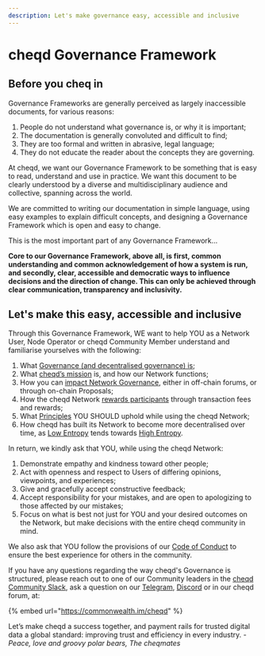 ```yaml
---
description: Let's make governance easy, accessible and inclusive
---
```


# cheqd Governance Framework

## Before you cheq in

Governance Frameworks are generally perceived as largely inaccessible documents, for various reasons:

1. People do not understand what governance is, or why it is important;
2. The documentation is generally convoluted and difficult to find;
3. They are too formal and written in abrasive, legal language;
4. They do not educate the reader about the concepts they are governing.

At cheqd, we want our Governance Framework to be something that is easy to read, understand and use in practice. We want this document to be clearly understood by a diverse and multidisciplinary audience and collective, spanning across the world.

We are committed to writing our documentation in simple language, using easy examples to explain difficult concepts, and designing a Governance Framework which is open and easy to change.

This is the most important part of any Governance Framework...

**Core to our Governance Framework, above all, is first, common understanding and common acknowledgement of how a system is run, and secondly, clear, accessible and democratic ways to influence decisions and the direction of change. This can only be achieved through clear communication, transparency and inclusivity.**

## Let's make this easy, accessible and inclusive

Through this Governance Framework, WE want to help YOU as a Network User, Node Operator or cheqd Community Member understand and familiarise yourselves with the following:

1. What [Governance (and decentralised governance) is](getting-started/deep-dive/introduction-to-governance.md);
2. What [cheqd’s mission](https://learn.cheqd.io) is, and how our Network functions;
3. How you can [impact Network Governance](getting-started/basic-concepts/voting.md), either in off-chain forums, or through on-chain Proposals;
4. How the cheqd Network [rewards participants](getting-started/basic-concepts/why-stake.md) through transaction fees and rewards;
5. What [Principles](principles/principles.md) YOU SHOULD uphold while using the cheqd Network;
6. How cheqd has built its Network to become more decentralised over time, as [Low Entropy](getting-started/deep-dive/introduction-to-entropy.md#entropy-progression) tends towards [High Entropy](getting-started/deep-dive/introduction-to-entropy.md#entropy-progression).

In return, we kindly ask that YOU, while using the cheqd Network:

1. Demonstrate empathy and kindness toward other people;
2. Act with openness and respect to Users of differing opinions, viewpoints, and experiences;
3. Give and gracefully accept constructive feedback;
4. Accept responsibility for your mistakes, and are open to apologizing to those affected by our mistakes;
5. Focus on what is best not just for YOU and your desired outcomes on the Network, but make decisions with the entire cheqd community in mind.

We also ask that YOU follow the provisions of our [Code of Conduct](legal/code\_of\_conduct.md) to ensure the best experience for others in the community.

If you have any questions regarding the way cheqd's Governance is structured, please reach out to one of our Community leaders in the [cheqd Community Slack](http://cheqd.link/join-cheqd-slack), ask a question on our [Telegram](https://t.me/cheqd), [Discord](http://cheqd.link/discord-github) or in our cheqd forum, at:

{% embed url="https://commonwealth.im/cheqd" %}

Let’s make cheqd a success together, and payment rails for trusted digital data a global standard: improving trust and efficiency in every industry. *- Peace, love and groovy polar bears, The cheqmates*
